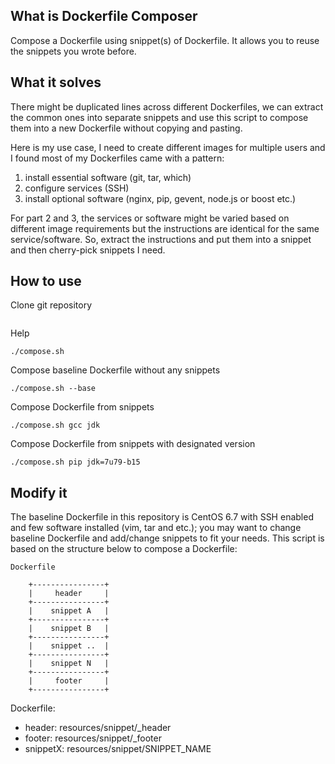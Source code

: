 ## What is Dockerfile Composer

Compose a Dockerfile using snippet(s) of Dockerfile. It allows you to reuse the snippets you wrote before.

## What it solves

There might be duplicated lines across different Dockerfiles, we can extract the common ones into separate snippets and use this script to compose them into a new Dockerfile without copying and pasting.

Here is my use case, I need to create different images for multiple users and I found most of my Dockerfiles came with a pattern:

1. install essential software (git, tar, which)
2. configure services (SSH)
3. install optional software (nginx, pip, gevent, node.js or boost etc.)

For part 2 and 3, the services or software might be varied based on different image requirements but the instructions are identical for the same service/software. So, extract the instructions and put them into a snippet and then cherry-pick snippets I need.

## How to use

Clone git repository
```

```

Help
```
./compose.sh
```

Compose baseline Dockerfile without any snippets
```
./compose.sh --base
```

Compose Dockerfile from snippets
```
./compose.sh gcc jdk
```

Compose Dockerfile from snippets with designated version
```
./compose.sh pip jdk=7u79-b15
```

## Modify it
The baseline Dockerfile in this repository is CentOS 6.7 with SSH enabled and few software installed (vim, tar and etc.); you may want to change baseline Dockerfile and add/change snippets to fit your needs. This script is based on the structure below to compose a Dockerfile:

```
Dockerfile

    +----------------+
    |     header     |
    +----------------+
    |    snippet A   |
    +----------------+
    |    snippet B   |
    +----------------+
    |    snippet ..  |
    +----------------+    
    |    snippet N   |
    +----------------+
    |     footer     |
    +----------------+
```

Dockerfile:
* header: resources/snippet/_header
* footer: resources/snippet/_footer
* snippetX: resources/snippet/SNIPPET_NAME
